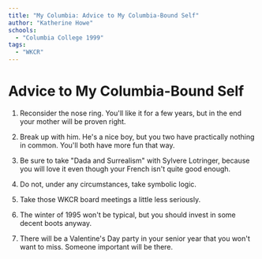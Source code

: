 ```yaml
---
title: "My Columbia: Advice to My Columbia-Bound Self"
author: "Katherine Howe"
schools:
  - "Columbia College 1999"
tags:
  - "WKCR"
---
```


# Advice to My Columbia-Bound Self

1. Reconsider the nose ring. You'll like it for a few years, but in the end your mother will be proven right.

2. Break up with him. He's a nice boy, but you two have practically nothing in common. You'll both have more fun that way.

3. Be sure to take "Dada and Surrealism" with Sylvere Lotringer, because you will love it even though your French isn't quite good enough.

4. Do not, under any circumstances, take symbolic logic.

5. Take those WKCR board meetings a little less seriously.

6. The winter of 1995 won't be typical, but you should invest in some decent boots anyway.

7. There will be a Valentine's Day party in your senior year that you won't want to miss. Someone important will be there.
